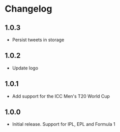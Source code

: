 # Changelog

## 1.0.3

- Persist tweets in storage

## 1.0.2

- Update logo

## 1.0.1

- Add support for the ICC Men's T20 World Cup

## 1.0.0

- Initial release. Support for IPL, EPL and Formula 1
